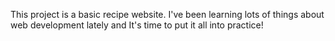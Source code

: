This project is a basic recipe website. I've been learning
lots of things about web development lately and It's time to put it all into practice!